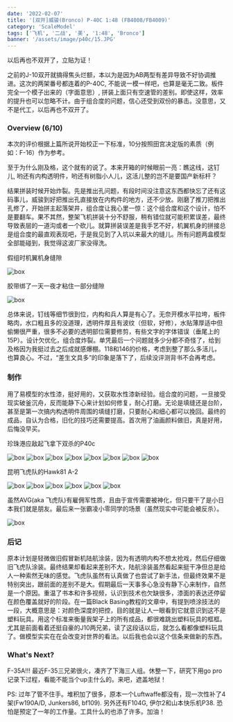 ```yaml
---
date: '2022-02-07'
title: '[双开]威骏(Bronco) P-40C 1:48 (FB4008/FB4009)'
category: 'ScaleModel'
tags: ['飞机', '二战', '美', '1:48', 'Bronco']
banner: '/assets/image/p40c/15.JPG'
---
```


以后再也不双开了，立贴为证！

之前的J-10双开就搞得焦头烂额，本以为是因为AB两型有差异导致不好协调推进。这次的两架番号都连着的P-40C, 不能说一模一样吧，也算是毫无二致。板件完全一个模子出来的（字面意思）, 拼装上面只有空速管的差别。即使这样，效率的提升也可以忽略不计。由于组合度的问题，信心还受到双份的暴击。没意思，又不是代工，以后再也不双开了。

### Overview (6/10)

本次的评价根据上篇所说开始校正一下标准，10分按照田宫决定版的素质（例如：F-16）作为参考。

至于为什么刚及格，这个就有的说了。本来开箱的时候眼前一亮：瞧这线，这钉儿, 哟还有内构透明件，哟还有树脂小人儿，这活儿整的岂不是要国产新标杆？

结果拼装时候开始炸裂。先是推出孔问题，有段时间没注意这东西都快忘了还有这码事儿，威骏到好把推出孔直接放在内构件的地方，还不少放。刚磨了推刀把推出孔修了，开始拼主起落架井，组合度让我心里一惊：这个组合度和这个设计，怕不是要翻车。果不其然，整架飞机拼装十分不舒服，稍有错位就可能积累误差，最终导致表层的一道沟或者一个砍儿。就算拼装误差是我手艺不好，机翼机身的拼接总是组合度的最直观表现吧，于是我见到了入坑以来最大的缝儿。所有问题两盒模型全部能碰到，我觉得这波厂家没得洗。

假组时机翼机身缝隙

![box](/assets/image/p40c/gap.jpg)

胶带绑了一天一夜才粘住一部分缝隙

![box](/assets/image/p40c/fix.jpg)

总体来说，钉线等细节很到位，内构和兵人算是有心了。无奈开模水平拉垮，板件略肉，水口粗且多的没道理，透明件厚且有波纹（但软，好修），水贴薄厚适中但偷懒很严重，很多不必要的透明部位需要修剪，有些文字的字体错误（垂尾上的15P）。设计欠优化，组合度炸裂。单凭最后一个问题就多少分都不奇怪了，给到及格因为我挺过去之后成就感爆棚。118和146的价格，考虑到整了那么多活儿，也算良心。不过，“差生文具多”的印象是落下了，后续没评测背书不会再考虑。

### 制作

用了易模型的水性漆，挺好用的，又获取水性漆新经验。组合度的问题，一旦接受现实破釜沉舟，反而能静下心来计划如何修复，耐心打磨。无论是填缝还是台阶，甚至是第一次搞内构透明件周围的填缝打磨，只要耐心和细心都可以挽回。最终的成品，自认为合格，旧化的技巧还需要提高。首次用了油画颜料做旧，真是好用，后悔没早买。

珍珠港应敌起飞拿下双杀的P40c

![box](/assets/image/p40c/1.JPG)
![box](/assets/image/p40c/2.JPG)
![box](/assets/image/p40c/3.JPG)
![box](/assets/image/p40c/4.JPG)
![box](/assets/image/p40c/5.JPG)
![box](/assets/image/p40c/6.JPG)
![box](/assets/image/p40c/7.JPG)
![box](/assets/image/p40c/8.JPG)

昆明飞虎队的Hawk81 A-2

![box](/assets/image/p40c/9.JPG)
![box](/assets/image/p40c/10.JPG)
![box](/assets/image/p40c/11.JPG)
![box](/assets/image/p40c/12.JPG)
![box](/assets/image/p40c/13.JPG)
![box](/assets/image/p40c/14.JPG)

虽然AVG(aka 飞虎队)有雇佣军性质，且由于宣传需要被神化，但只要干了是小日本我们就是朋友。最后来一张霸凌小零同学的场景（虽然现实中可能会被反杀）。

![box](/assets/image/p40c/15.JPG)

### 后记

原本计划是轻微做旧假冒新机陆航涂装，因为有透明内构不想太抢戏，然后仔细做旧飞虎队涂装。最终结果却看起来差别不大，陆航涂装虽然看起来挺干净但总是给人一种索然无味的感觉。飞虎队虽然有认真做了也尝试了新手法，但最终效果不是特别突出，跟前面的差别不是大。假期最后一天事多心急没有静下心来制作，自然是一个原因。重温了书本和许多视频，认识到技术也欠缺很多，漆面的表达还停留在颜色覆盖就好的阶段。在一篇Black Basing教程的文章中，有提到喷涂技法的一段，大概意思是：对颜色深度的把控，目的就是让人一眼看到它就意识到这不是塑料玩具。用这个标准来衡量我架子上的所有成品，都很难跳出塑料玩具的框框。尤其是前面看着还挺自豪的J10两兄弟，读了这段话以后，就怎么看都像塑料玩具了。做模型实实在在会改变对世界的看法。以后我也会以这个信条来做新的东西。

### What's Next?

F-35A!!! 最近F-35三兄弟很火，凑齐了下海三人组。休整一下，研究下用go pro记录下过程，看能不能当个up主什么的。来吧，遮盖地狱！

PS: 过年了管不住手。堆积加了很多，原本一个Luftwaffe都没有，现一次性补了4架(Fw190A/D, Junkers86, bf109). 另外还有F104G, 伊尔2和山本快乐机P38. 恐怕是预定了一年的工作量。工具什么的也添了许多。加油！
